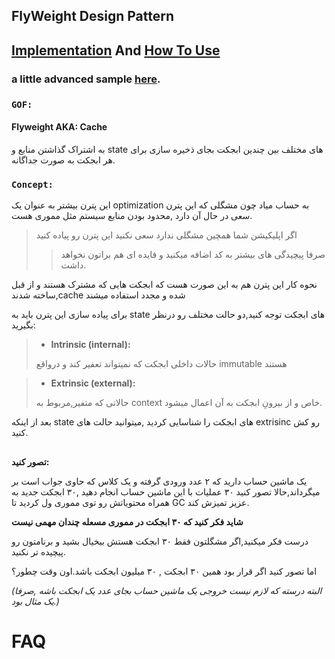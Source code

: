 ﻿## FlyWeight Design Pattern

## [Implementation](./Implementation/additionOperation.cs) And [How To Use](./UseFlyWeight.cs)

### a little advanced sample [here](https://github.com/MrAliSalehi/MethodCacher).

### **`GOF:`**

#### Flyweight AKA: **Cache**

به اشتراک گذاشتن منابع و state های مختلف بین چندین ابجکت بجای ذخیره سازی برای هر ابجکت به صورت جداگانه.


### **`Concept:`**

این پترن بیشتر به عنوان یک optimization به حساب میاد چون مشگلی که این پترن سعی در حال آن دارد ,محدود بودن منابع سیستم مثل مموری هست.



> اگر اپلیکیشن شما همچین مشگلی ندارد سعی نکنید این پترن رو پیاده کنید
> > صرفا پیچیدگی های بیشتر به کد اضافه میکنید و فایده ای هم براتون نخواهد داشت.

نحوه کار این پترن هم به این صورت هست که ابجکت هایی که مشترک هستند و از قبل ساخته شدند,cache شده و مجدد استفاده میشند

برای پیاده سازی این پترن باید به state های ابجکت توجه کنید,دو حالت مختلف رو درنظر بگیرید:

>- **Intrinsic (internal):**
>
> حالات داخلی ابجکت که نمیتواند تعفیر کند و درواقع immutable هستند

> - **Extrinsic (external):**
>
> حالاتی که متفیر,مربوط به context خاص و از بیرونِ ابجکت به آن اعمال میشود.

بعد از اینکه state های ابجکت را شناسایی کردید ,میتوانید حالت های extrisinc رو کش کنید.

##

**تصور کنید:**

یک ماشین حساب دارید که ۲ عدد ورودی گرفته و یک کلاس که حاوی جواب است بر میگرداند,حالا تصور کنید ۳۰ عملیات با این ماشین حساب انجام دهید ,۳۰ ابجکت جدید به همراه محتویاتش رو توی مموری ول کردید تا GC عزیز تمیزش کند.

**شاید فکر کنید که ۳۰ ابجکت در مموری مسعله چندان مهمی نیست**

درست فکر میکنید,اگر مشگلتون فقط ۳۰ ابجکت هستش بیخیال بشید و برنامتون رو پیچیده تر نکنید.

اما تصور کنید اگر قرار بود همین ۳۰ ابجکت , ۳۰ میلیون ابجکت باشد.اون وقت چطور؟

*(البته درسته که لازم نیست خروجی یک ماشین حساب بجای عدد یک ابجکت باشه ,صرفا یک مثال بود.)*

# FAQ